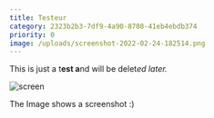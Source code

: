 ```yaml
---
title: Testeur
category: 2323b2b3-7df9-4a90-8708-41eb4ebdb374
priority: 0
image: /uploads/screenshot-2022-02-24-182514.png
---
```

This is just a t**est a**nd will be delet*ed later.*

![screen](/uploads/screenshot-2022-02-24-182514.png "Title for img")

The Image shows a screenshot :)